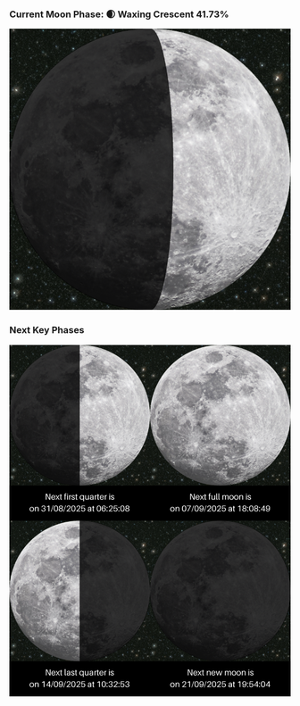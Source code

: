 ### Current Moon Phase: 🌒 Waxing Crescent 41.73%
![Moon Phase](moonphase.png)
### Next Key Phases
![Gallery](gallery.png)